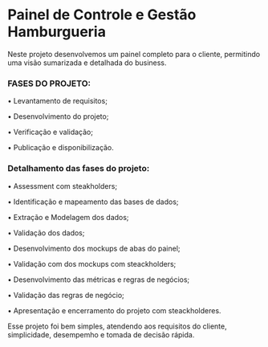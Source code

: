 # Painel de Controle e Gestão Hamburgueria
Neste projeto desenvolvemos um painel completo para o cliente, permitindo uma visão sumarizada e detalhada do business.
 
### FASES DO PROJETO:
• Levantamento de requisitos;

• Desenvolvimento do projeto;

• Verificação e validação;

• Publicação e disponibilização.

### Detalhamento das fases do projeto:
• Assessment com steakholders;

• Identificação e mapeamento das bases de dados;

• Extração e Modelagem dos dados;

• Validação dos dados;

• Desenvolvimento dos mockups de abas do painel;

• Validação com dos mockups com steackholders;

• Desenvolvimento das métricas e regras de negócios;

• Validação das regras de negócio;

• Apresentação e encerramento do projeto com steackholderes.


Esse projeto foi bem simples, atendendo aos requisitos do cliente, simplicidade, desempemho e tomada de decisão rápida.



